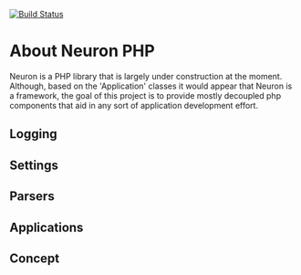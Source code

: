 [![Build Status](https://travis-ci.org/clearidea/neuron.svg?branch=master)](https://travis-ci.org/clearidea/neuron)

# About Neuron PHP

Neuron is a PHP library that is largely under construction at the moment.
Although, based on the 'Application' classes it would appear that Neuron is a framework, the goal of this project
is to provide mostly decoupled php components that aid in any sort of application development effort.
 
## Logging

## Settings

## Parsers

## Applications

## Concept
